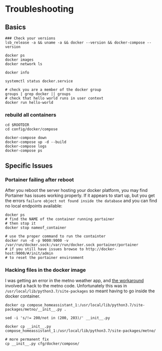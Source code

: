 # Troubleshooting

## Basics

```
### Check your versions
lsb_release -a && uname -a && docker --version && docker-compose --version

docker ps
docker images
docker network ls

docker info

systemctl status docker.service

# check you are a member of the docker group
groups | grep docker || groups
# check that hello world runs in user context
docker run hello-world
```

### rebuild all containers

```
cd $ROOTDIR
cd config/docker/compose

docker-compose down
docker-compose up -d --build
docker-compose logs
docker-compose ps
```

## Specific Issues

### Portainer failing after reboot

After you reboot the server hosting your docker platform, 
you may find Portainer has issues working properly. 
If it appears to start up, but you get the errors 
`failure object not found inside the database`
and you can find no local endpoints available:

```
docker ps
# find the NAME of the container running portainer
# then stop it
docker stop nameof_container

# use the proper command to run the containter
docker run -d -p 9000:9000 -v /var/run/docker.sock:/var/run/docker.sock portainer/portainer
# if you still have issues browse to http://docker-host:9000/#/init/admin
# to reset the portainer environment
```

### Hacking files in the docker image

I was getting an error in the metno weather app, 
and [the workaround](https://github.com/home-assistant/core/issues/36874#issuecomment-645486115) involved a hack to the metno code. 
Unfortunately this was in `/usr/local/lib/python3.7/site-packages` 
so meant having to go inside the docker container.

```
docker cp compose_homeassistant_1:/usr/local/lib/python3.7/site-packages/metno/__init__.py .

sed -i 's/!= 200/not in (200, 203)/' __init__.py

docker cp __init__.py compose_homeassistant_1:/usr/local/lib/python3.7/site-packages/metno/

# more permanent fix
cp __init__.py cfg/docker/compose/

```
